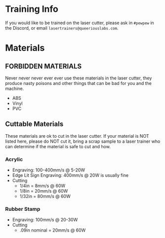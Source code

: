 <!-- TITLE: Laser Cutter -->
<!-- SUBTITLE: The 100W CO2 laser cutter -->


# Training Info
If you would like to be trained on the laser cutter, please ask in `#pewpew` in the Discord, or email `lasertrainers@queeriouslabs.com`.

# Materials
## FORBIDDEN MATERIALS
Never never never ever ever use these materials in the laser cutter, they produce nasty poisons and other things that can be bad for you and the machine.

- ABS
- Vinyl
- PVC

## Cuttable Materials
These materials are ok to cut in the laser cutter. If your material is NOT listed here, please do NOT cut it, bring a scrap sample to a laser trainer who can determine if the material is safe to cut and how.

### Acrylic

- Engraving: 100-400mm/s @ 5-20W
- Edge Lit Sign Engraving: 400mm/s @ 20W is usually fine
- Cutting
  - 1/4in = 8mm/s @ 60W
  - 1/8in = 20mm/s @ 60W
  - 1/32in = 80mm/s @ 60W

### Rubber Stamp

- Engraving: 100mm/s @ 20-30W
- Cutting
  - .09in nominal = 20mm/s @ 60W